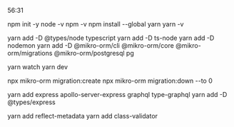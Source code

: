 56:31

npm init -y
node -v
npm -v
npm install --global yarn
yarn -v

yarn add -D @types/node typescript
yarn add -D ts-node
yarn add -D nodemon
yarn add -D @mikro-orm/cli @mikro-orm/core @mikro-orm/migrations @mikro-orm/postgresql pg

yarn watch
yarn dev

npx mikro-orm migration:create
npx mikro-orm migration:down --to 0

yarn add express apollo-server-express graphql type-graphql
yarn add -D @types/express

yarn add reflect-metadata
yarn add class-validator
